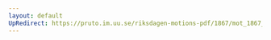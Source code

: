```yaml
---
layout: default
UpRedirect: https://pruto.im.uu.se/riksdagen-motions-pdf/1867/mot_1867__ak__113/mot_1867__ak__113-002.pdf
---
```

